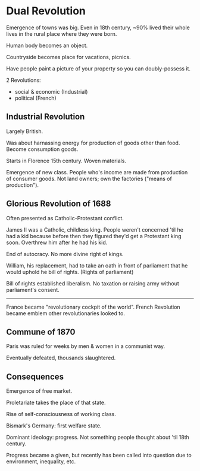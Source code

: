 # Dual Revolution

Emergence of towns was big. Even in 18th century, ~90% lived their whole lives in the rural place where they were born.

Human body becomes an object.

Countryside becomes place for vacations, picnics.

Have people paint a picture of your property so you can doubly-possess it.

2 Revolutions:
* social & economic (Industrial)
* political (French)

## Industrial Revolution

Largely British.

Was about harnassing energy for production of goods other than food. Become consumption goods.

Starts in Florence 15th century. Woven materials.

Emergence of new class. People who's income are made from production of consumer goods. Not land owners; own the factories ("means of production").

## Glorious Revolution of 1688

Often presented as Catholic-Protestant conflict.

James II was a Catholic, childless king. People weren't concerned 'til he had a kid because before then they figured they'd get a Protestant king soon. Overthrew him after he had his kid.

End of autocracy. No more divine right of kings.

William, his replacement, had to take an oath in front of parliament that he would uphold he bill of rights. (Rights of parliament)

Bill of rights established liberalism. No taxation or raising army without parliament's consent.

---

France became "revolutionary cockpit of the world". French Revolution became emblem other revolutionaries looked to.

## Commune of 1870

Paris was ruled for weeks by men & women in a communist way.

Eventually defeated, thousands slaughtered.

## Consequences

Emergence of free market.

Proletariate takes the place of that state.

Rise of self-consciousness of working class.

Bismark's Germany: first welfare state.

Dominant ideology: progress. Not something people thought about 'til 18th century.

Progress became a given, but recently has been called into question due to environment, inequality, etc.